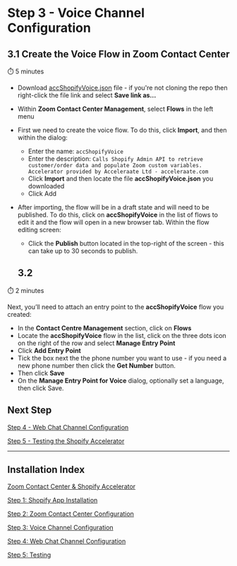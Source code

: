# Step 3 - Voice Channel Configuration

## 3.1 Create the Voice Flow in Zoom Contact Center

⏱️ 5 minutes

- Download [accShopifyVoice.json](../accShopifyVoice.json) file - if you're not cloning the repo then right-click the file link and select **Save link as...**
- Within **Zoom Contact Center Management**, select **Flows** in the left menu
- First we need to create the voice flow. To do this, click **Import**, and then within the dialog:
  - Enter the name: `accShopifyVoice`
  - Enter the description: `Calls Shopify Admin API to retrieve customer/order data and populate Zoom custom variables. Accelerator provided by Acceleraate Ltd - acceleraate.com`
  - Click **Import** and then locate the file **accShopifyVoice.json** you downloaded
  - Click Add
- After importing, the flow will be in a draft state and will need to be published. To do this, click on **accShopifyVoice** in the list of flows to edit it and the flow will open in a new browser tab. Within the flow editing screen:

  - Click the **Publish** button located in the top-right of the screen - this can take up to 30 seconds to publish.

  ## 3.2

⏱️ 2 minutes

Next, you’ll need to attach an entry point to the **accShopifyVoice** flow you created:

- In the **Contact Centre Management** section, click on **Flows**
- Locate the **accShopifyVoice** flow in the list, click on the three dots icon on the right of the row and select **Manage Entry Point**
- Click **Add Entry Point**
- Tick the box next the the phone number you want to use - if you need a new phone number then click the **Get Number** button.
- Then click **Save**
- On the **Manage Entry Point for Voice** dialog, optionally set a language, then click Save.

## Next Step

[Step 4 - Web Chat Channel Configuration](step-4.md)

[Step 5 - Testing the Shopify Accelerator](step-5.md)

---

## Installation Index

[Zoom Contact Center &amp; Shopify Accelerator](../README.md)

[Step 1: Shopify App Installation](step-1.md)

[Step 2: Zoom Contact Center Configuration](step-2.md)

[Step 3: Voice Channel Configuration](step-3.md)

[Step 4: Web Chat Channel Configuration](step-4.md)

[Step 5: Testing](step-5.md)
